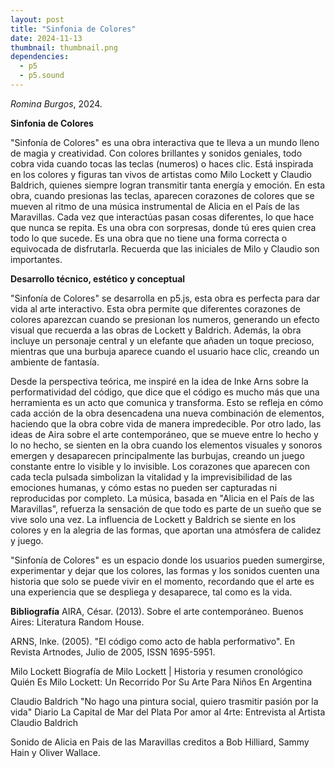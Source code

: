 ```yaml
---
layout: post
title: "Sinfonia de Colores"
date: 2024-11-13
thumbnail: thumbnail.png
dependencies:
  - p5
  - p5.sound
---
```


<div id="div-sketch">
  <script type="text/javascript" src="sketch.js"></script>
</div>

_Romina Burgos_, 2024.

**Sinfonia de Colores**

"Sinfonía de Colores" es una obra  interactiva que te lleva a un mundo lleno de magia y creatividad. Con colores brillantes y sonidos geniales, todo cobra vida cuando tocas las teclas (numeros) o haces clic. Está inspirada en los colores y figuras tan vivos de artistas como Milo Lockett y Claudio Baldrich, quienes siempre logran transmitir tanta energía y emoción. En esta obra, cuando presionas las teclas, aparecen corazones de colores que se mueven al ritmo de una música instrumental de Alicia en el País de las Maravillas. Cada vez que interactúas pasan cosas diferentes, lo que hace que nunca se repita. Es una obra con sorpresas, donde tú eres quien crea todo lo que sucede. Es una obra que  no tiene una forma correcta o equivocada de disfrutarla.
Recuerda que las iniciales de Milo y Claudio son importantes.

**Desarrollo técnico, estético y conceptual**

"Sinfonía de Colores" se desarrolla en p5.js, esta obra es perfecta para dar vida al arte interactivo. Esta obra permite que diferentes corazones de colores aparezcan cuando se presionan los numeros, generando un efecto visual que recuerda a las obras de Lockett y Baldrich. Además, la obra incluye un personaje central y un elefante que añaden un toque precioso, mientras que una burbuja aparece cuando el usuario hace clic, creando un ambiente de fantasía.

Desde la perspectiva teórica, me inspiré en la idea de Inke Arns sobre la performatividad del código, que dice que el código es mucho más que una herramienta es un acto que comunica y transforma. Esto se refleja en cómo cada acción de la obra desencadena una nueva combinación de elementos, haciendo que la obra cobre vida de manera impredecible. Por otro lado, las ideas de Aira sobre el arte contemporáneo, que se mueve entre lo hecho y lo no hecho, se sienten en la obra cuando los elementos visuales y sonoros emergen y desaparecen principalmente las burbujas, creando un juego constante entre lo visible y lo invisible.
Los corazones que aparecen con cada tecla pulsada simbolizan la vitalidad y la imprevisibilidad de las emociones humanas, y cómo estas no pueden ser capturadas ni reproducidas por completo. La música, basada en "Alicia en el País de las Maravillas", refuerza la sensación de que todo es parte de un sueño que se vive solo una vez. La influencia de Lockett y Baldrich se siente en los colores y en la alegria de las formas, que aportan una atmósfera de calidez y juego.

"Sinfonía de Colores" es un espacio donde los usuarios pueden sumergirse, experimentar y dejar que los colores, las formas y los sonidos cuenten una historia que solo se puede vivir en el momento, recordando que el arte es una experiencia que se despliega y desaparece, tal como es la vida.

**Bibliografía**
AIRA, César. (2013). Sobre el arte contemporáneo. Buenos Aires: Literatura Random House.

ARNS, Inke. (2005). "El código como acto de habla performativo". En Revista Artnodes, Julio de 2005, ISSN 1695-5951.

Milo Lockett 
Biografía de Milo Lockett | Historia y resumen cronológico
Quién Es Milo Lockett: Un Recorrido Por Su Arte Para Niños En Argentina

Claudio Baldrich
"No hago una pintura social, quiero trasmitir pasión por la vida" Diario La Capital de Mar del Plata
Por amor al 4rte: Entrevista al Artista Claudio Baldrich

Sonido de Alicia en Pais de las Maravillas creditos a Bob Hilliard, Sammy Hain y Oliver Wallace.
